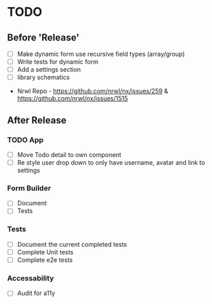 # TODO

## Before 'Release'

- [ ] Make dynamic form use recursive field types (array/group)
- [ ] Write tests for dynamic form
- [ ] Add a settings section
- [ ] library schematics
- Nrwl Repo - https://github.com/nrwl/nx/issues/259 & https://github.com/nrwl/nx/issues/1515

## After Release

### TODO App

- [ ] Move Todo detail to own component
- [ ] Re style user drop down to only have username, avatar and link to settings

### Form Builder

- [ ] Document
- [ ] Tests

### Tests

- [ ] Document the current completed tests
- [ ] Complete Unit tests
- [ ] Complete e2e tests

### Accessability

- [ ] Audit for a11y
